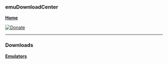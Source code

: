### emuDownloadCenter
[**Home**](https://github.com/PhoenixInteractiveNL/edc-masterhook/wiki)

[![Donate](https://raw.githubusercontent.com/wiki/PhoenixInteractiveNL/emuControlCenter/images/img_misc_donate_paypal.png)](http://paypal.me/phoenixinteractive)
***
### Downloads
[**Emulators**](https://github.com/PhoenixInteractiveNL/emuControlCenter/wiki/download-emulators)
